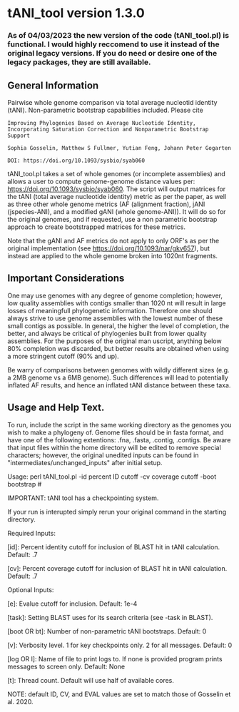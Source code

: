 # tANI_tool version 1.3.0

### As of 04/03/2023 the new version of the code (tANI_tool.pl) is functional. I would highly reccomend to use it instead of the original legacy versions. If you do need or desire one of the legacy packages, they are still available. 

## General Information

Pairwise whole genome comparison via total average nucleotid identity (tANI). Non-parametric bootstrap capabilities included.
Please cite

	Improving Phylogenies Based on Average Nucleotide Identity, Incorporating Saturation Correction and Nonparametric Bootstrap Support
	
	Sophia Gosselin, Matthew S Fullmer, Yutian Feng, Johann Peter Gogarten
	
	DOI: https://doi.org/10.1093/sysbio/syab060


tANI_tool.pl takes a set of whole genomes (or incomplete assemblies) and allows a user to compute genome-genome distance values per: https://doi.org/10.1093/sysbio/syab060. The script will output matrices for the tANI (total average nucleotide identity) metric as per the paper, as well as three other whole genome metrics (AF (alignment fraction), jANI (jspecies-ANI), and a modified gANI (whole genome-ANI)). It will do so for the original genomes, and if requested, use a non parametric bootstrap approach to create bootstrapped matrices for these metrics.


Note that the gANI and AF metrics do not apply to only ORF's as per the original implementation (see https://doi.org/10.1093/nar/gkv657), but instead are applied to the whole genome broken into 1020nt fragments. 


## Important Considerations


One may use genomes with any degree of genome completion; however, low quality assemblies with contigs smaller than 1020 nt will result in large losses of meaningfull phylogenetic information. Therefore one should always strive to use genome assemblies with the lowest number of these small contigs as possible. In general, the higher the level of completion, the better, and always be critical of phylogenies built from lower quality assemblies. For the purposes of the original man uscript, anything below 80% completion was discarded, but better results are obtained when using a more stringent cutoff (90% and up).


Be warry of comparisons between genomes with wildly different sizes (e.g. a 2MB genome vs a 6MB genome). Such differences will lead to potentially inflated AF results, and hence an inflated tANI distance between these taxa. 


## Usage and Help Text.


To run, include the script in the same working directory as the genomes you wish to make a phylogeny of. Genome files should be in fasta format, and have one of the following extentions: .fna, .fasta, .contig, .contigs. Be aware that input files within the home directory will be edited to remove special characters; however, the original unedited inputs can be found in "intermediates/unchanged_inputs" after initial setup.


Usage: perl tANI_tool.pl -id percent ID cutoff -cv coverage cutoff -boot bootstrap #


IMPORTANT: tANI tool has a checkpointing system.
 
 If your run is interupted simply rerun your original command in the starting directory.


Required Inputs:

[id]: Percent identity cutoff for inclusion of BLAST hit in tANI calculation. Default: .7

[cv]: Percent coverage cutoff for inclusion of BLAST hit in tANI calculation. Default: .7


Optional Inputs:

[e]: Evalue cutoff for inclusion. Default: 1e-4

[task]: Setting BLAST uses for its search criteria (see -task in BLAST).

[boot OR bt]: Number of non-parametric tANI bootstraps. Default: 0

[v]: Verbosity level. 1 for key checkpoints only. 2 for all messages. Default: 0

[log OR l]: Name of file to print logs to. If none is provided program prints messages to screen only. Default: None

[t]: Thread count. Default will use half of available cores.
	


NOTE: default ID, CV, and EVAL values are set to match those of Gosselin et al. 2020.
